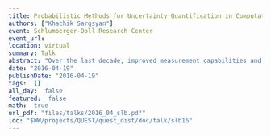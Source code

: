 ```yaml
---
title: Probabilistic Methods for Uncertainty Quantification in Computational Models I
authors: ["Khachik Sargsyan"]
event: Schlumberger-Doll Research Center
event_url: 
location: virtual
summary: Talk
abstract: "Over the last decade, improved measurement capabilities and computational resources have greatly accelerated method development for uncertainty quantification (UQ) in computational models of physical systems.<br><br>This talk will give an overview of UQ in computational models. In particular, I will focus on probabilistic methods for forward and inverse UQ studies with an emphasis on Polynomial Chaos (PC) expansions and Bayesian inference, respectively. I will introduce both classical and more advanced methods, highlighting major challenges with synthetic demonstrations and, time permitting, with physical applications, including CFD and climate models.<br><br>The talk will bias towards capabilities and methods available in UQTk, which is a lightweight C++/Python software package developed and maintained at Sandia-California (www.sandia.gov/UQToolkit).<br><br><br>"
date: "2016-04-19"
publishDate: "2016-04-19"
tags:  []
all_day:  false
featured:  false
math:  true
url_pdf: "files/talks/2016_04_slb.pdf"
loc: "$WW/projects/QUEST/quest_dist/doc/talk/slb16"
---
```

